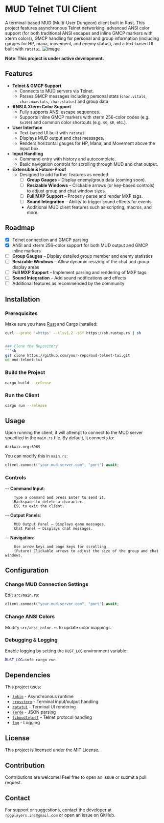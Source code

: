 # MUD Telnet TUI Client

A terminal-based MUD (Multi-User Dungeon) client built in Rust. This project features asynchronous Telnet networking, advanced ANSI color support (for both traditional ANSI escapes and inline GMCP markers with xterm colors), GMCP handling for personal and group information (including gauges for HP, mana, movement, and enemy status), and a text-based UI built with `ratatui`.
![image](https://github.com/user-attachments/assets/22c9717b-ceed-4574-a81f-c18314993b85)



**Note: This project is under active development.**

## Features

- **Telnet & GMCP Support**
  - Connects to MUD servers via Telnet.
  - Parses GMCP messages including personal stats (`char.vitals`, `char.maxstats`, `char.status`) and group data.
- **ANSI & Xterm Color Support**
  - Fully supports ANSI escape sequences.
  - Supports inline GMCP markers with xterm 256-color codes (e.g. `$x196`) and common color shortcuts (e.g. `$G`, `$R`, etc.).
- **User Interface**
  - Text-based UI built with `ratatui`.
  - Displays MUD output and chat messages.
  - Renders horizontal gauges for HP, Mana, and Movement above the input box.
- **Input Handling**
  - Command entry with history and autocomplete.
  - Basic navigation controls for scrolling through MUD and chat output.
- **Extensible & Future-Proof**
  - Designed to add further features as needed:
    - [ ] **Group Gauges** – Display enemy/group data (coming soon).
    - [ ] **Resizable Windows** – Clickable arrows (or key-based controls) to adjust group and chat window sizes.
    - [ ] **Full MXP Support** – Properly parse and render MXP tags.
    - [ ] **Sound Integration** – Ability to trigger sound effects for events.
    - Additional MUD client features such as scripting, macros, and more.

## Roadmap

- [x] Telnet connection and GMCP parsing  
- [x] ANSI and xterm 256-color support for both MUD output and GMCP inline markers  
- [ ] **Group Gauges** – Display detailed group member and enemy statistics  
- [ ] **Resizable Windows** – Allow dynamic resizing of the chat and group display areas  
- [ ] **Full MXP Support** – Implement parsing and rendering of MXP tags  
- [ ] **Sound Integration** – Add sound notifications and effects  
- [ ] Additional features as recommended by the community

## Installation

### Prerequisites
Make sure you have [Rust](https://www.rust-lang.org/tools/install) and Cargo installed:
```sh
curl --proto '=https' --tlsv1.2 -sSf https://sh.rustup.rs | sh


### Clone the Repository
```sh
git clone https://github.com/your-repo/mud-telnet-tui.git
cd mud-telnet-tui
```

### Build the Project
```sh
cargo build --release
```

### Run the Client
```sh
cargo run --release
```

## Usage

Upon running the client, it will attempt to connect to the MUD server specified in the `main.rs` file. By default, it connects to:
```
darkwiz.org:6969
```
You can modify this in `main.rs`:
```rust
client.connect("your-mud-server.com", "port").await;
```

### Controls

--    **Command Input**:

        Type a command and press Enter to send it.
        Backspace to delete a character.
        ESC to exit the client.
--    **Output Panels**:

        MUD Output Panel – Displays game messages.
        Chat Panel – Displays chat messages.
--    **Navigation**:

        Use arrow keys and page keys for scrolling.
        (Future) Clickable arrows to adjust the size of the group and chat windows.

## Configuration

### Change MUD Connection Settings
Edit `src/main.rs`:
```rust
client.connect("your-mud-server.com", "port").await;
```

### Change ANSI Colors
Modify `src/ansi_color.rs` to update color mappings.

### Debugging & Logging
Enable logging by setting the `RUST_LOG` environment variable:
```sh
RUST_LOG=info cargo run
```

## Dependencies
This project uses:
- [`tokio`](https://crates.io/crates/tokio) - Asynchronous runtime
- [`crossterm`](https://crates.io/crates/crossterm) - Terminal input/output handling
- [`ratatui`](https://crates.io/crates/ratatui) - Terminal UI rendering
- [`serde`](https://crates.io/crates/serde) - JSON parsing
- [`libmudtelnet`](https://crates.io/crates/libmudtelnet) - Telnet protocol handling
- [`log`](https://crates.io/crates/log) - Logging

## License
This project is licensed under the MIT License.

## Contribution
Contributions are welcome! Feel free to open an issue or submit a pull request.

## Contact
For support or suggestions, contact the developer at `rpgplayers.inc@gmail.com` or open an issue on GitHub.
